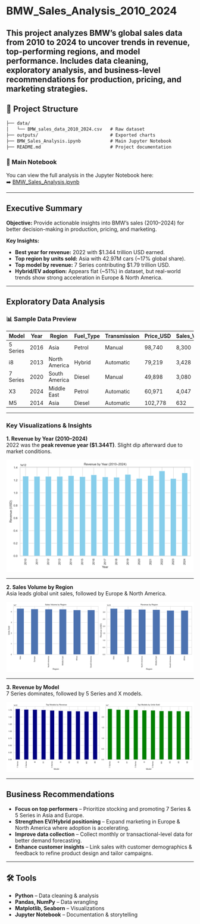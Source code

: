# BMW_Sales_Analysis_2010_2024
This project analyzes BMW’s global sales data from 2010 to 2024 to uncover trends in revenue, top-performing regions, and model performance. Includes data cleaning, exploratory analysis, and business-level recommendations for production, pricing, and marketing strategies.
---
## 📂 Project Structure
```
├── data/
│   └── BMW_sales_data_2010_2024.csv   # Raw dataset
├── outputs/                           # Exported charts
├── BMW_Sales_Analysis.ipynb           # Main Jupyter Notebook
├── README.md                          # Project documentation
```

### 📓 Main Notebook  
You can view the full analysis in the Jupyter Notebook here:  
➡️ [BMW_Sales_Analysis.ipynb](BMW-Sales-Analysis.ipynb)


---
## Executive Summary
**Objective:** Provide actionable insights into BMW’s sales (2010–2024) for better decision-making in production, pricing, and marketing.

**Key Insights:**
- **Best year for revenue:** 2022 with $1.344 trillion USD earned.
- **Top region by units sold:** Asia with 42.97M cars (~17% global share).
- **Top model by revenue:** 7 Series contributing $1.79 trillion USD.
- **Hybrid/EV adoption:** Appears flat (~51%) in dataset, but real-world trends show strong acceleration in Europe & North America.

---

## Exploratory Data Analysis

### 📊 Sample Data Preview

| Model     | Year | Region         | Fuel_Type | Transmission | Price_USD | Sales_Volume |
|-----------|------|----------------|-----------|--------------|-----------|--------------|
| 5 Series  | 2016 | Asia           | Petrol    | Manual       | 98,740    | 8,300        |
| i8        | 2013 | North America  | Hybrid    | Automatic    | 79,219    | 3,428        |
| 7 Series  | 2020 | South America  | Diesel    | Manual       | 49,898    | 3,080        |
| X3        | 2024 | Middle East    | Petrol    | Automatic    | 60,971    | 4,047        |
| M5        | 2014 | Asia           | Diesel    | Automatic    | 102,778   | 632          |

---

### Key Visualizations & Insights  

**1. Revenue by Year (2010–2024)**  
2022 was the **peak revenue year ($1.344T)**. Slight dip afterward due to market conditions.  

![Revenue by Year](outputs/best_year_revenue.png)  

---

**2. Sales Volume by Region**  
Asia leads global unit sales, followed by Europe & North America.  

![Sales Volume by Region](outputs/sales_by_region.png)  

---

**3. Revenue by Model**  
7 Series dominates, followed by 5 Series and X models.  

![Revenue by Model](outputs/top_models.png)  


---

## Business Recommendations
- **Focus on top performers** – Prioritize stocking and promoting 7 Series & 5 Series in Asia and Europe.  
- **Strengthen EV/Hybrid positioning** – Expand marketing in Europe & North America where adoption is accelerating.  
- **Improve data collection** – Collect monthly or transactional-level data for better demand forecasting.  
- **Enhance customer insights** – Link sales with customer demographics & feedback to refine product design and tailor campaigns.  

---

## 🛠️ Tools
- **Python** – Data cleaning & analysis  
- **Pandas, NumPy** – Data wrangling  
- **Matplotlib, Seaborn** – Visualizations  
- **Jupyter Notebook** – Documentation & storytelling  
